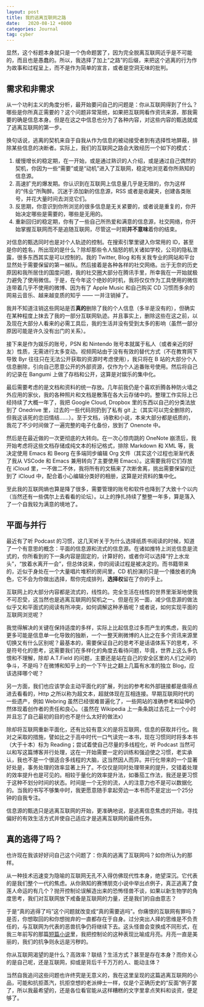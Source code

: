 ```yaml
---
layout: post
title: 我的逃离互联网之路
date:   2020-08-12 +0800
categories: Journal
tag: cyber
---
```


显然，这个标题本身就只是一个伪命题罢了，因为完全脱离互联网近乎是不可能的，而且也是愚蠢的。所以，我选择了加上“之路”的后缀，来把这个逃离的行为作为故事和过程呈上，而不是作为简单的宣言，或者是空洞无味的批判。

## 需求和非需求

从一个功利主义的角度分析，最开始要问自己的问题是：你从互联网得到了什么？哪些是你所真正需要的？这个问题非常笼统，如果把互联网看作资讯来源，那我需要的确是信息本身。但是在这之中信息也分为了各种内容，对这些内容的甄选就成了逃离互联网的第一步。

换句话说，逃离的契机来自于自我从作为信息的被动接受者到有选择性地屏蔽，排除某些信息的决断者。实际上，我们的互联网之路会大致经历一个如下的模式：
    
1. 缓慢增长的稳定期，在一开始，或是通过熟识的人介绍，或是通过自己偶然的契机，你因为一些“需要”或是“动机”进入了互联网，稳定地浏览着你所熟知的信息源。
2. 高速扩充的爆发期。你认识到在互联网上信息量几乎是无限的，你为这样的“伟业”所陶醉。沉迷于添加新的信息源，RSS 或者是收藏夹，创建各类账号，并花大量时间去浏览它们。
3. 反思期，你意识到你所浏览的很多信息是无关紧要的，或者说是重复的，你开始决定哪些是需要的，哪些是无用的。
4. 重新回归的稳定期，你有了一些自己所热爱和满意的信息源，社交网络，你开始掌握互联网而不是追随互联网，尽管这一时期**并不意味**着你的结束。

对信息的甄选同时也是对个人轨迹的控制。在搜索引擎里键入你常用的 ID，甚至是你的姓名，所出现的是什么？除却那些令人恼怒的机关诸如学校，公司的隐私泄露，很多东西其实是可以控制的。我的 Twitter, Blog 和有关我专业的网站和平台显然处于需要保留的第一梯队。然后接着是各种各样的社交网络。出于无奈的历史原因和我所居住的国度问题，我的社交圈大部分在腾讯手里，所幸我在一开始就极力避免了使用微信。于是，在今年这个绝妙的时机，我将仅仅作为工具使用的微信连带着几乎不使用的微博、因为有了 Apple Music 和自己购买 CD 习惯而多余的网易云音乐、越来越变质的知乎 —— 一并注销掉了。

我并不知道注销这些网站是否**真的**删除了我的个人信息（多半是没有的），但确实在某种程度上抹去了我的一部分互联网轨迹。并且事实上，删除这些在这之前，以及现在大部分人看来的必需工具后，我的生活并没有受到太多的影响（虽然一部分原因可能是许久没有出门的关系）。

接下来是作为娱乐的账号，PSN 和 Nintendo 账号本就属于私人（或者亲近的好友）性质，无需进行太多变动。视频网站由于没有有效的替代方式（不在教育网下导致 Byr 往往只在无法公开获取的资源时考虑使用），我只将在 B 站的大部分个人信息删除，引向自己愿意公开的外部资源，仅作为个人追番账号使用。然后将自己的记录在 Bangumi 上做了存档和公开，这算是对娱乐的集中化。

最后需要考虑的是文档和资料的统一存放。几年前我仍是个喜欢折腾各种防火墙之外应用的家伙，我的各种照片和文档是散落在各大云存储中的。整理工作实际上已经持续了大概一年了，我把 Google Cloud, Dropbox 里的东西以自己的分类法放到了 Onedrive 里，过去的一些代码则扔到了私有 git 上（其实可以完全删除的，但我这该死的恋旧情结……）。至于文档，诗歌和小说，本来大部分都是纸质的，我花了不少时间做了一遍完整的电子化备份，放到了 Onenote 中。

然后是在最近做的一次更彻底的大转向。在一次心惊肉跳的 OneNote 崩溃后，我开始考虑将这些文档存储成纯文本的标记格式，排除 Markdown 和 XML 等，我决定使用 Emacs 和 Beorg 在多端同步编辑 Org 文件（其实这个过程也渐渐代表了我从 VSCode 和 Emacs 兼用转向了主要使用 Emacs）。这需要我将它们存放在 iCloud 里，一不做二不休，我将所有的文稿来了次断舍离，挑出需要保留的迁到了 iCloud 中，配合着小心编辑分类好的相册，这算是对资料的集中化。

至此我的互联网熵也算是降了很多，需要管理的账号和软件也降到了大致十个以内（当然还有一些偶尔上去看看的论坛）。以上的挣扎持续了整整一年多，算是落入了一个自我较为满意的境地了。

## 平面与并行

最近有了听 Podcast 的习惯，这几天听关于为什么选择纸质书阅读的时候，知道了一个有意思的概念：平面的信息源和流式的信息源。在诸如推特上浏览信息是流式的，你所看到的下一条内容是固定的，计算好的，或者你可以选择“拧上水龙头”，“放着水离开一会”，但总体说来，你的阅读过程是被决定的。而书籍带来的，近似于身处在一个大量唱片堆积的房间里，CD 机扮演的只是一个播放者的角色，它不会为你做出选择，帮你完成排列，**选择权**留在了你的手上。

互联网上的大部分内容都是流式的，线性的。完全生活在线性的世界里渐渐地使我不可忍受，这当然也是逃离互联网的契机之一。但是在另一面，减少信息源的做法似乎又和平面式的阅读有所冲突，如何调解这种矛盾呢？或者说，如何实现平面的互联网浏览呢？

我觉得解决的关键在保持适度的多样，实际上比起信息过多而产生的焦虑，我见的更多可能是信息单一化导致的独断，一个一整天刷微博的人比之在多个资讯来源里切换又有什么区别呢？最基本的，需要保证自己的思考不是话语体系下的思考，不是符号化的思考，这需要我们在多样化的角度去看待问题，毕竟，世界上这么多仇恨和不理解，除却 A.T.Field 的问题，主要还是站在自己的安全区里的人们之间的争斗，不是吗？在微博和知乎上的一个下午比之翻上几篇有水准的独立 Blog，应该选择哪个呢？

另一方面，我们也应该学会主动平面化的扩展，列出的参考和外部链接都是值得点进去看看的，Http 之所以称为超文本，超就体现在互相连接。早期互联网时代的一些遗产，例如 Webring 虽然已经很难普遍化了，一些网站的准确参考和延伸仍然体现着创作者的责任和良心。（虽然在 Wikipedia 上一条条跳过去花上一个小时并且忘了自己最初的目的也不是什么太好的做法x）

除却将互联网重新平面化，还有比较有意义的是将互联网，信息的获取并行化。我对之采取的措施，譬如比之于高中时代一口气读完一本书，现在习惯同时将多本书（大于十本）标为 Reading；尝试着使自己尽量的多线程化，听 Podcast 当然可以和写这篇博客并行处理，这在一开始需要一定的训练和强迫使之习惯，老实承认，我也不是一个很适合多线程的大脑，这当然因人而异。并行化带来的一个显著好处是，事务处理的效率显著上升了。不仅仅是同时处理带来的提升，交错着处理的效率提升也是可见的。相较于量化的效率提升法，如番茄工作法，我还是更习惯于这种不划分时间的状态。时间是一个无穷的流，人的注意力也不是可以数据化的。当我的书写不够集中时，我更愿意随手拿起旁边一本书而不是定出一个25分钟的自我专注。

信息源的甄选只是逃离互联网的开始，更准确地说，是逃离信息焦虑的开始，寻找偏好的有效生活方式并使自己适应才是逃离互联网的最终任务。

## 真的逃得了吗？

也许现在我该好好问自己这个问题了：你真的逃离了互联网吗？如你所认为的那样。

从一种技术迅速变为隐喻的互联网无孔不入得仿佛现代性本身，绝望深沉。它代表的是我们整个一代的焦虑。从你熟知的赛博朋克小说中举出点例子，真正逃离了食莲人命运的有几个？抛开控制论误解造出来的恐怖怪兽不谈，如果以新生物学的角度思考，我们对互联网放下戒备是互联网的力量，还是我们的自由意志？

于是“真的逃得了吗”这个问题就改变成“真的需要逃吗”。你痛恨的互联网有罪吗？是否，你想取回的和你想抛弃的一直都存在于自身。过分突出人择的思维是不负责任的，与互联网为代表的恶兽抗争仍将继续下去。这头怪兽会变换成不同形式，在我三年前写的那篇[短篇小说](https://yuki.systems/archives/2017/03/11/%E6%A0%BC%E6%B4%9B%E5%85%8B-%E6%9C%88%E4%BA%AE-%E5%A4%A7%E9%BA%BB-%E6%A0%BC%E6%B4%9B%E5%85%8B.html)里，我把控制论的这种表现比喻成月亮。月亮一直是美丽的，我们的抗争则永远是污秽的。

你从互联网渴望的是什么？高效率？联结？生活方式？甚至是存在本身？而你关心的是自己呢，还是互联网，抑或是背后千千万万的人、能动主体？

当然自我追问这些问题也许终究是无意义的，我在这里呈现的这篇逃离互联网的小品，可能和抗拒蒸汽，抗拒空想的老派绅士一样，仅是个正确历史的“反面”例子罢了，所以我最希望的，还是各位看官能从这样糟糕的文字里拿点笑料和谈资，便足够了。
